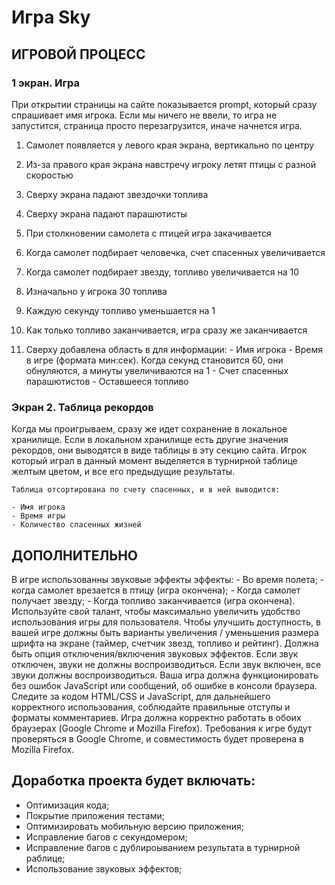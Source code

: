 # Игра Sky

## ИГРОВОЙ ПРОЦЕСС

### 1 экран. Игра

При открытии страницы на сайте показывается prompt, который сразу спрашивает имя игрока. Если мы ничего не ввели, то игра не запустится, страница просто перезагрузится, иначе начнется игра.

1.  Самолет появляется у левого края экрана, вертикально по центру
2.  Из-за правого края экрана навстречу игроку летят птицы с разной скоростью
3.  Сверху экрана падают звездочки топлива
4.  Сверху экрана падают парашютисты
5.  При столкновении самолета с птицей игра закачивается
6.  Когда самолет подбирает человечка, счет спасенных увеличивается
7.  Когда самолет подбирает звезду, топливо увеличивается на 10
8.  Изначально у игрока 30 топлива
9.  Каждую секунду топливо уменьшается на 1
10. Как только топливо заканчивается, игра сразу же заканчивается

11. Сверху добавлена область в для информации: - Имя игрока - Время в игре (формата мин:сек). Когда секунд становится 60, они обнуляются, а минуты увеличиваются на 1 - Счет спасенных парашютистов - Оставшееся топливо

### Экран 2. Таблица рекордов

Когда мы проигрываем, сразу же идет сохранение в локальное хранилище. Если в локальном хранилище есть другие значения рекордов, они выводятся в виде таблицы в эту секцию сайта.
Игрок который играл в данный момент выделяется в турнирной таблице желтым цветом, и все его предыдущие результаты.

    Таблица отсортирована по счету спасенных, и в ней выводится:

    - Имя игрока
    - Время игры
    - Количество спасенных жизней

## ДОПОЛНИТЕЛЬНО

В игре использованны звуковые эффекты эффекты: - Во время полета; - когда самолет врезается в птицу (игра окончена); - Когда самолет получает звезду; - Когда топливо заканчивается (игра окончена).
Используйте свой талант, чтобы максимально увеличить удобство использования игры для пользователя.
Чтобы улучшить доступность, в вашей игре должны быть варианты увеличения / уменьшения размера шрифта на экране (таймер, счетчик звезд, топливо и рейтинг).
Должна быть опция отключения/включения звуковых эффектов. Если звук отключен, звуки не должны воспроизводиться. Если звук включен, все звуки должны воспроизводиться.
Ваша игра должна функционировать без ошибок JavaScript или сообщений, об ошибке в консоли браузера.
Следите за кодом HTML/CSS и JavaScript, для дальнейшего корректного использования, соблюдайте правильные отступы и форматы комментариев.
Игра должна корректно работать в обоих браузерах (Google Chrome и Mozilla Firefox). Требования к игре будут проверяться в Google Chrome, и совместимость будет проверена в Mozilla Firefox.

## Доработка проекта будет включать:

- Оптимизация кода;
- Покрытие приложения тестами;
- Оптимизировать мобильную версию приложения;
- Исправление багов с секундомером;
- Исправление багов с дублироыванием результата в турнирной раблице;
- Использование звуковых эффектов;
